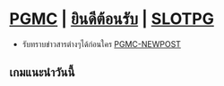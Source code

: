 # [PGMC](https://pgslotmc.com) | [ยินดีต้อนรับ](https://lin.ee/4RhSvlG) | [SLOTPG](https://pgslotmc.com) 


- รับทราบข่าวสารต่างๆได้ก่อนใคร [PGMC-NEWPOST](https://pgslotmc.github.io/newpost)

## เกมแนะนำวันนี้ 

